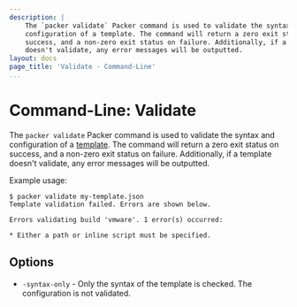 ```yaml
---
description: |
    The `packer validate` Packer command is used to validate the syntax and
    configuration of a template. The command will return a zero exit status on
    success, and a non-zero exit status on failure. Additionally, if a template
    doesn't validate, any error messages will be outputted.
layout: docs
page_title: 'Validate - Command-Line'
...
```


# Command-Line: Validate

The `packer validate` Packer command is used to validate the syntax and
configuration of a [template](/docs/templates/introduction.html). The command
will return a zero exit status on success, and a non-zero exit status on
failure. Additionally, if a template doesn't validate, any error messages will
be outputted.

Example usage:

``` {.text}
$ packer validate my-template.json
Template validation failed. Errors are shown below.

Errors validating build 'vmware'. 1 error(s) occurred:

* Either a path or inline script must be specified.
```

## Options

-   `-syntax-only` - Only the syntax of the template is checked. The
    configuration is not validated.

